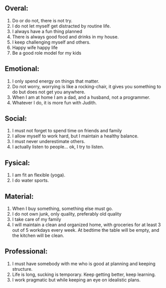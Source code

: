 
Overal:
---------

  1. Do or do not, there is not try.
  2. I do not let myself get distracted by routine life.
  1. I always have a fun thing planned
  2. There is always good food and drinks in my house.
  3. I keep challenging myself and others.
  4. Happy wife happy life
  5. Be a good role model for my kids

Emotional:
-----------

  1. I only spend energy on things that matter.
  2. Do not worry, worrying is like a rocking-chair, it gives you something to do but does not get you anywhere.
  3. When I am at home I am a dad, and a husband, not a programmer.
  4. Whatever I do, it is more fun with Judith.
  

Social:
-------

  1. I must not forget to spend time on friends and family
  2. I allow myself to work hard, but I maintain a healthy balance.
  3. I must never underestimate others.
  4. I actually listen to people... ok, I try to listen.


Fysical:
-------

  1. I am fit an flexible (yoga).
  2. I do water sports.

Material:
---------

  1. When I buy something, something else must go.
  2. I do not own junk, only quality, preferably old quality
  3. I take care of my family
  4. I will maintain a clean and organized home, with groceries for at least 3 out of 5 workdays every week. 
      At bedtime the table will be empty, and the kitchen will be clean. 


Professional:
--------------

  1. I must have somebody with me who is good at planning and keeping structure.
  2. Life is long, sucking is temporary. Keep getting better, keep learning.
  3. I work pragmatic but while keeping an eye on idealistic plans.

